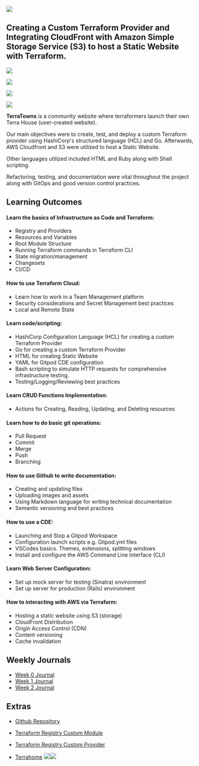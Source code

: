 ![ ](https://raw.githubusercontent.com/jbangurajr/terraform-beginner-bootcamp-2023/main/assets/Terraform-Cloud-Project-Bootcamp-2023.jpg)

## Creating a Custom Terraform Provider and Integrating CloudFront with Amazon Simple Storage Service (S3) to host a Static Website with Terraform.

![ ](https://raw.githubusercontent.com/jbangurajr/terraform-beginner-bootcamp-2023/main/assets/Architectural%20Diagram1.jpg)

![ ](https://raw.githubusercontent.com/jbangurajr/terraform-beginner-bootcamp-2023/main/assets/Architectural%20Diagram2.jpg)

![ ](https://raw.githubusercontent.com/jbangurajr/terraform-beginner-bootcamp-2023/main/assets/Architectural%20Diagram3.jpg)

![ ](https://raw.githubusercontent.com/jbangurajr/terraform-beginner-bootcamp-2023/main/assets/Architectural%20Diagram4.jpg)


**TerraTowns** is a community website where terraformers launch their own Terra House (user-created website).

Our main objectives were to create, test, and deploy a custom Terraform provider using HashiCorp's structured language (HCL) and Go. Afterwards, AWS Cloudfront and S3 were utilized to host a Static Website. 

Other languages utilized included HTML and Ruby along with Shell scripting. 

Refactoring, testing, and documentation were vital throughout the project along with GitOps and good version control practices.

## Learning Outcomes

#### Learn the basics of Infrastructure as Code and Terraform:
- Registry and Providers
- Resources and Variables
- Root Module Structure
- Running Terraform commands in Terraform CLI
- State migration/management
- Changesets
- CI/CD

#### How to use Terraform Cloud:
- Learn how to work in a Team Management platform
- Security considerations and Secret Management best practices
- Local and Remote State 

#### Learn code/scripting: 
- HashiCorp Configuration Language (HCL) for creating a custom Terraform Provider
- Go for creating a custom Terraform Provider
- HTML for creating Static Website
- YAML for Gitpod CDE configuration
- Bash scripting to simulate HTTP requests for comprehensive infrastructure testing.
- Testing/Logging/Reviewing best practices

#### Learn CRUD Functions Implementation: 
- Actions for Creating, Reading, Updating, and Deleting resources

#### Learn how to do basic git operations: 
- Pull Request
- Commit
- Merge
- Push
- Branching

#### How to use Github to write documentation:
- Creating and updating files
- Uploading images and assets
- Using Markdown language for writing technical documentation 
- Semantic versioning and best practices

#### How to use a CDE:
- Launching and Stop a Gitpod Workspace
- Configuration launch scripts e.g. Gitpod.yml files
- VSCodes basics. Themes, extensions, splitting windows
- Install and configure the AWS Command Line Interface (CLI)

#### Learn Web Server Configuration: 
- Set up mock server for testing (Sinatra) environment
- Set up server for production (Rails) environment

#### How to interacting with AWS via Terraform: 
- Hosting a static website using S3 (storage)
- CloudFront Distribution 
- Origin Access Control (CDN)
- Content versioning 
- Cache invalidation


## Weekly Journals

- [Week 0 Journal](journal/week0.md)
- [Week 1 Journal](journal/week1.md)
- [Week 2 Journal](journal/week2.md)

## Extras
- [Github Repository](https://github.com/jbangurajr/terraform-beginner-bootcamp-2023 )

- [Terraform Registry Custom Module](https://registry.terraform.io/modules/jbangurajr/bootcamp-2023/beginner/latest)

- [Terraform Registry Custom Provider](https://registry.terraform.io/modules/jbangurajr/bootcamp-2023/beginner/latest)

- [Terrahome](https://terratowns.cloud/)
![ ](https://raw.githubusercontent.com/jbangurajr/terraform-beginner-bootcamp-2023/main/assets/terratown.jpg)![ ](https://raw.githubusercontent.com/jbangurajr/terraform-beginner-bootcamp-2023/main/assets/terratown2.jpg)